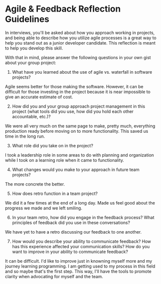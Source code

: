 # Agile & Feedback Reflection Guidelines
In interviews, you'll be asked about how you approach working in projects, and being able to describe how you utilize agile processes is a great way to help you stand out as a junior developer candidate. This reflection is meant to help you develop this skill.

With that in mind, please answer the following questions in your own gist about your group project:

1. What have you learned about the use of agile vs. waterfall in software projects? 

Agile seems better for those making the software. However, it can be difficult for those investing in the project because it is near impossible to give an accurate estimate of cost.

2. How did you and your group approach project management in this project (what tools did you use, how did you hold each other accountable, etc.)?

We were all very much on the same page to make, pretty much, everything production ready before moving on to more functionality. This saved us time in the long run.

3. What role did you take on in the project? 

I took a leadership role in some areas to do with planning and organization while I took on a learning role when it came to functionality.

4. What changes would you make to your approach in future team projects?

The more concrete the better.

5. How does retro function in a team project?

We did it a few times at the end of a long day. Made us feel good about the progress we made and we left smiling.

6. In your team retro, how did you engage in the feedback process? What principles of feedback did you use in these conversations?

We have yet to have a retro discussing our feedback to one another.

7. How would you describe your ability to communicate feedback? How has this experience affected your communication skills? How do you want to improve in your ability to communicate feedback?

It can be difficult. I'd like to improve just in knowning myself more and my journey learning programming. I am getting used to my process in this field and so maybe that's the first step. This way, I'll have the tools to promote clarity when advocating for myself and the team.
